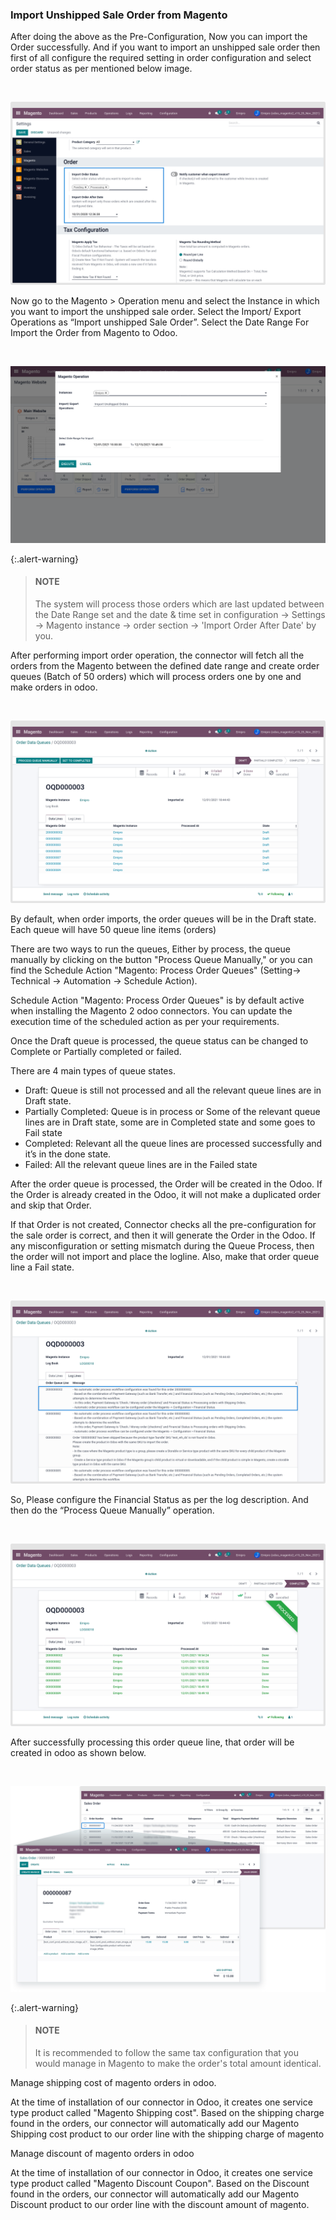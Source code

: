
### Import Unshipped Sale Order from Magento



After doing the above as the Pre-Configuration, Now you can import the Order successfully. And if you want to import an unshipped sale order then first of all configure the required setting in order configuration and select order status as per mentioned below image.


 


![](./images/4-9-5-1.png)


Now go to the Magento > Operation menu and select the Instance in which you want to import the unshipped sale order. Select the Import/ Export Operations as “Import unshipped Sale Order”. Select the Date Range For Import the Order from Magento to Odoo.


 


![](./images/4-9-5-2.png)



{:.alert-warning} 
> 
> #### NOTE
> 
> The system will process those orders which are last updated between the Date Range set and the date & time set in configuration -> Settings -> Magento instance -> order section -> 'Import Order After Date' by you.
> 
> 
> 


After performing import order operation, the connector will fetch all the orders from the Magento between the defined date range and create order queues (Batch of 50 orders) which will process orders one by one and make orders in odoo.


 


![](./images/4-9-5-3.png)


By default, when order imports, the order queues will be in the Draft state. Each queue will have 50 queue line items (orders)


There are two ways to run the queues, Either by process, the queue manually by clicking on the button "Process Queue Manually," or you can find the Schedule Action "Magento: Process Order Queues" (Setting-> Technical -> Automation -> Schedule Action).


Schedule Action "Magento: Process Order Queues" is by default active when installing the Magento 2 odoo connectors. You can update the execution time of the scheduled action as per your requirements.


Once the Draft queue is processed, the queue status can be changed to Complete or Partially completed or failed.


There are 4 main types of queue states.


* Draft: Queue is still not processed and all the relevant queue lines are in Draft state.
* Partially Completed: Queue is in process or Some of the relevant queue lines are in Draft state, some are in Completed state and some goes to Fail state
* Completed: Relevant all the queue lines are processed successfully and it’s in the done state.
* Failed: All the relevant queue lines are in the Failed state



After the order queue is processed, the Order will be created in the Odoo. If the Order is already created in the Odoo, it will not make a duplicated order and skip that Order.


If that Order is not created, Connector checks all the pre-configuration for the sale order is correct, and then it will generate the Order in the Odoo. If any misconfiguration or setting mismatch during the Queue Process, then the order will not import and place the logline. Also, make that order queue line a Fail state.


 


![](./images/4-9-5-4.png)


So, Please configure the Financial Status as per the log description. And then do the “Process Queue Manually” operation.


 


![](./images/4-9-5-5.png)


After successfully processing this order queue line, that order will be created in odoo as shown below.


 


![](./images/4-9-5-6.png)



{:.alert-warning} 
> 
> #### NOTE
> 
> It is recommended to follow the same tax configuration that you would manage in Magento to make the order's total amount identical.
> 
> 
> 


Manage shipping cost of magento orders in odoo.


At the time of installation of our connector in Odoo, it creates one service type product called "Magento Shipping cost". Based on the shipping charge found in the orders, our connector will automatically add our Magento Shipping cost product to our order line with the shipping charge of magento


Manage discount of magento orders in odoo


At the time of installation of our connector in Odoo, it creates one service type product called "Magento Discount Coupon". Based on the Discount found in the orders, our connector will automatically add our Magento Discount product to our order line with the discount amount of magento.



